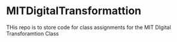# MITDigitalTransformattion

THis repo is to store code for class assignments for the MIT DIgital Transforamtion Class
